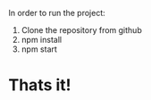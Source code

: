 In order to run the project:

1. Clone the repository from github
2. npm install
3. npm start

# Thats it! 